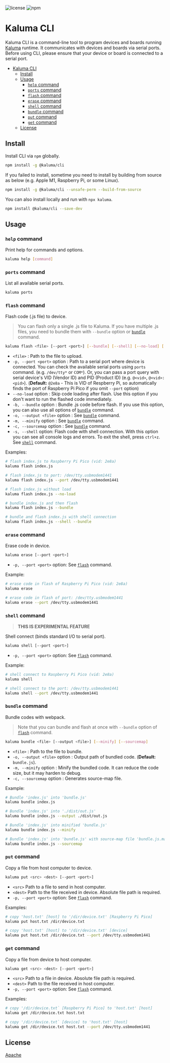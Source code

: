 ![license](https://img.shields.io/github/license/kaluma-project/kaluma-cli?style=flat-square)
![npm](https://img.shields.io/npm/v/@kaluma/cli.svg?style=flat-square)

# Kaluma CLI

Kaluma CLI is a command-line tool to program devices and boards running [Kaluma](https://kalumajs.org) runtime. It communicates with devices and boards via serial ports. Before using CLI, please ensure that your device or board is connected to a serial port.

- [Kaluma CLI](#kaluma-cli)
  - [Install](#install)
  - [Usage](#usage)
    - [`help` command](#help-command)
    - [`ports` command](#ports-command)
    - [`flash` command](#flash-command)
    - [`erase` command](#erase-command)
    - [`shell` command](#shell-command)
    - [`bundle` command](#bundle-command)
    - [`put` command](#put-command)
    - [`get` command](#get-command)
  - [License](#license)

## Install

Install CLI via `npm` globally.

```sh
npm install -g @kaluma/cli
```

If you failed to install, sometime you need to install by building from source as below (e.g. Apple M1, Raspberry Pi, or some Linux).

```sh
npm install -g @kaluma/cli --unsafe-perm --build-from-source
```

You can also install locally and run with `npx kaluma`.

```sh
npm install @kaluma/cli --save-dev
```

## Usage

### `help` command

Print help for commands and options.

```sh
kaluma help [command]
```

### `ports` command

List all available serial ports.

```sh
kaluma ports
```

### `flash` command

Flash code (.js file) to device.

> You can flash only a single .js file to Kaluma. If you have multiple .js files, you need to bundle them with `--bundle` option or [`bundle`](#bundle-command) command.

```sh
kaluma flash <file> [--port <port>] [--bundle] [--shell] [--no-load] [...]
```

- `<file>` : Path to the file to upload.
- `-p, --port <port>` option : Path to a serial port where device is connected. You can check the available serial ports using `ports` command. (e.g. `/dev/tty*` or `COM*`). Or, you can pass a port query with serial device's VID (Vendor ID) and PID (Product ID) (e.g. `@<vid>`, `@<vid>:<pid>`). (**Default:** `@2e8a` - This is VID of Respberry Pi, so automatically finds the port of Raspberry Pi Pico if you omit `--port` option)
- `--no-load` option : Skip code loading after flash. Use this option if you don't want to run the flashed code immediately.
- `-b, --bundle` option : Bundle .js code before flash. If you use this option, you can also use all options of [`bundle`](#bundle-command) command.
- `-o, --output <file>` option : See [`bundle`](#bundle-command) command.
- `-m, --minify` option : See [`bundle`](#bundle-command) command.
- `-c, --sourcemap` option : See [`bundle`](#bundle-command) command.
- `-s, --shell` option: Flash code with shell connection. With this option you can see all console logs and errors. To exit the shell, press `ctrl+z`. See [`shell`](#shell-command) command.

Examples:

```sh
# flash index.js to Raspberry Pi Pico (vid: 2e8a)
kaluma flash index.js

# flash index.js to port: /dev/tty.usbmodem1441
kaluma flash index.js --port /dev/tty.usbmodem1441

# flash index.js without load
kaluma flash index.js --no-load

# bundle index.js and then flash
kaluma flash index.js --bundle

# bundle and flash index.js with shell connection
kaluma flash index.js --shell --bundle
```

### `erase` command

Erase code in device.

```sh
kaluma erase [--port <port>]
```

- `-p, --port <port>` option: See [`flash`](#flash-command) command.

Example:

```sh
# erase code in flash of Raspberry Pi Pico (vid: 2e8a)
kaluma erase

# erase code in flash of port: /dev/tty.usbmodem1441
kaluma erase --port /dev/tty.usbmodem1441
```

### `shell` command

> **THIS IS EXPERIMENTAL FEATURE**

Shell connect (binds standard I/O to serial port).

```sh
kaluma shell [--port <port>]
```

- `-p, --port <port>` option: See [`flash`](#flash-command) command.

Example:

```sh
# shell connect to Raspberry Pi Pico (vid: 2e8a)
kaluma shell

# shell connect to the port: /dev/tty.usbmodem1441
kaluma shell --port /dev/tty.usbmodem1441
```

### `bundle` command

Bundle codes with webpack.

> Note that you can bundle and flash at once with `--bundle` option of [`flash`](#flash-command) command.

```sh
kaluma bundle <file> [--output <file>] [--minify] [--sourcemap]
```

- `<file>` : Path to the file to bundle.
- `-o, --output <file>` option : Output path of bundled code. (**Default:** `bundle.js`).
- `-m, --minify` option : Minify the bundled code. It can reduce the code size, but it may harden to debug.
- `-c, --sourcemap` option : Generates source-map file.

Example:

```sh
# Bundle 'index.js' into 'bundle.js'
kaluma bundle index.js

# Bundle 'index.js' into './dist/out.js'
kaluma bundle index.js --output ./dist/out.js

# Bundle 'index.js' into minified 'bundle.js'
kaluma bundle index.js --minify

# Bundle 'index.js' into 'bundle.js' with source-map file 'bundle.js.map'.
kaluma bundle index.js --sourcemap
```

### `put` command

Copy a file from host computer to device.

```sh
kaluma put <src> <dest> [--port <port>]
```

- `<src>` Path to a file to send in host computer.
- `<dest>` Path to the file received in device. Absolute file path is required.
- `-p, --port <port>` option: See [`flash`](#flash-command) command.

Examples:

```sh
# copy 'host.txt' [host] to '/dir/device.txt' [Raspberry Pi Pico]
kaluma put host.txt /dir/device.txt

# copy 'host.txt' [host] to '/dir/device.txt' [device]
kaluma put host.txt /dir/device.txt --port /dev/tty.usbmodem1441
```

### `get` command

Copy a file from device to host computer.

```sh
kaluma get <src> <dest> [--port <port>]
```

- `<src>` Path to a file in device. Absolute file path is required.
- `<dest>` Path to the file received in host computer.
- `-p, --port <port>` option: See [`flash`](#flash-command) command.

Examples:

```sh
# copy '/dir/device.txt` [Raspberry Pi Pico] to 'host.txt' [host]
kaluma get /dir/device.txt host.txt

# copy '/dir/device.txt` [device] to 'host.txt' [host]
kaluma get /dir/device.txt host.txt --port /dev/tty.usbmodem1441
```

## License

[Apache](LICENSE)

